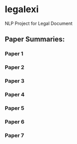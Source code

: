# legalexi
NLP Project for Legal Document


## Paper Summaries:
### Paper 1

### Paper 2

### Paper 3

### Paper 4

### Paper 5

### Paper 6

### Paper 7
